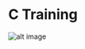 # C Training


![alt image](https://media1.tenor.com/images/2b47bca10cf12b8f3a107f3a5c094fce/tenor.gif?itemid=7324786)

